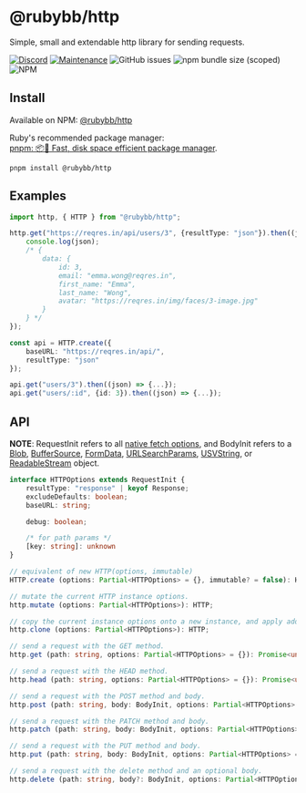 # @rubybb/http
Simple, small and extendable http library for sending requests.

[![Discord](https://img.shields.io/discord/418093857394262020?label=discord&style=for-the-badge)](https://discord.gg/WUgGJhS) [![Maintenance](https://img.shields.io/maintenance/yes/2021?style=for-the-badge)]() ![GitHub issues](https://img.shields.io/github/issues/rubybb/http?style=for-the-badge) ![npm bundle size (scoped)](https://img.shields.io/bundlephobia/min/@rubybb/http?style=for-the-badge) ![NPM](https://img.shields.io/npm/l/@rubybb/http?style=for-the-badge)

## Install
Available on NPM: [@rubybb/http](https://www.npmjs.com/package/@rubybb/http)

Ruby's recommended package manager: <br/>
[pnpm: 📦🚀 Fast, disk space efficient package manager](https://pnpm.js.org/).

```
pnpm install @rubybb/http
```

## Examples
```ts
import http, { HTTP } from "@rubybb/http";

http.get("https://reqres.in/api/users/3", {resultType: "json"}).then((json) => {
    console.log(json);
    /* {
        data: {
            id: 3,
            email: "emma.wong@reqres.in",
            first_name: "Emma",
            last_name: "Wong",
            avatar: "https://reqres.in/img/faces/3-image.jpg"
        }
    } */
});

const api = HTTP.create({
    baseURL: "https://reqres.in/api/",
    resultType: "json"
});

api.get("users/3").then((json) => {...});
api.get("users/:id", {id: 3}).then((json) => {...});
```

## API

**NOTE**: RequestInit refers to all [native fetch options](https://developer.mozilla.org/en-US/docs/Web/API/Request/Request), and BodyInit refers to a [Blob](https://developer.mozilla.org/en-US/docs/Web/API/Blob), [BufferSource](https://developer.mozilla.org/en-US/docs/Web/API/BufferSource), [FormData](https://developer.mozilla.org/en-US/docs/Web/API/FormData), [URLSearchParams](https://developer.mozilla.org/en-US/docs/Web/API/URLSearchParams), [USVString](https://developer.mozilla.org/en-US/docs/Web/API/USVString), or [ReadableStream](https://developer.mozilla.org/en-US/docs/Web/API/ReadableStream) object.

```ts
interface HTTPOptions extends RequestInit {
    resultType: "response" | keyof Response;
    excludeDefaults: boolean;
    baseURL: string;

    debug: boolean;

    /* for path params */
    [key: string]: unknown
}

// equivalent of new HTTP(options, immutable)
HTTP.create (options: Partial<HTTPOptions> = {}, immutable? = false): HTTP;

// mutate the current HTTP instance options.
http.mutate (options: Partial<HTTPOptions>): HTTP;

// copy the current instance options onto a new instance, and apply addtional options.
http.clone (options: Partial<HTTPOptions>): HTTP;

// send a request with the GET method.
http.get (path: string, options: Partial<HTTPOptions> = {}): Promise<unknown>;

// send a request with the HEAD method.
http.head (path: string, options: Partial<HTTPOptions> = {}): Promise<unknown>;

// send a request with the POST method and body.
http.post (path: string, body: BodyInit, options: Partial<HTTPOptions> = {}): Promise<unknown>;

// send a request with the PATCH method and body.
http.patch (path: string, body: BodyInit, options: Partial<HTTPOptions> = {}): Promise<unknown>;

// send a request with the PUT method and body.
http.put (path: string, body: BodyInit, options: Partial<HTTPOptions> = {}): Promise<unknown>;

// send a request with the delete method and an optional body.
http.delete (path: string, body?: BodyInit, options: Partial<HTTPOptions> = {}): Promise<unknown>;
```